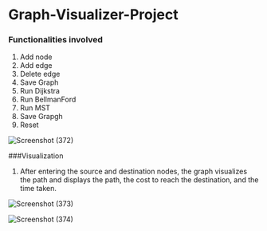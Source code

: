 # Graph-Visualizer-Project
### Functionalities involved
1. Add node
2. Add edge
3. Delete edge
4. Save Graph
5. Run Dijkstra
6. Run BellmanFord
7. Run MST
8. Save Grapgh
9. Reset
   
![Screenshot (372)](https://github.com/user-attachments/assets/ed77194d-65fa-4536-b5f2-c3928570e386)  

###Visualization
1. After entering the source and destination nodes, the graph visualizes the path and displays the path, the cost to reach the destination, and the time taken.

![Screenshot (373)](https://github.com/user-attachments/assets/0a287747-7ea4-4eef-abb9-8ac180142aec)



![Screenshot (374)](https://github.com/user-attachments/assets/708b0497-fbea-48d2-a89e-2403e905ebd3)
